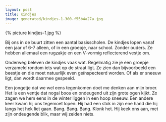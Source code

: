 ```yaml
---
layout: post
title: Kindjes
image: generated/kindjes-1-300-f55b4a27a.jpg
---
```


{% picture kindjes-1.jpg %}

Bij ons in de buurt zitten een aantal basisscholen. De kindjes lopen vanaf een jaar of 6-7 alleen, of in een groepje, naar school. Zonder ouders. Ze hebben allemaal een rugzakje en een V-vormig reflecterend vestje om.

Onderweg beleven de kindjes vaak wat. Regelmatig zie je een groepje verzameld rondom iets wat op de straat ligt. Ze zien dan bijvoorbeeld een beestje en die moet natuurlijk even geïnspecteerd worden. Of als er sneeuw ligt, dan wordt daarmee gespeeld.

Een jongetje dat we wel eens tegenkomen doet me denken aan mijn broer. Het is een ventje dat nogal boos en ondeugend uit zijn grote ogen kijkt. Zo zagen we hem eens in de winter liggen in een hoop sneeuw. Een andere keer kwam hij ons tegemoet lopen. Hij had een stok in zijn ene hand die hij langs het hek liet gaan. Bang. Bang. Bang. Klonk het. Hij keek ons aan, met zijn ondeugende blik, maar wij zeiden niets.
